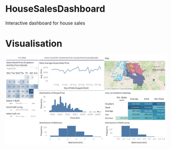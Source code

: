 # HouseSalesDashboard
Interactive dashboard for house sales
# Visualisation 
![My Image](dashboard.png)


